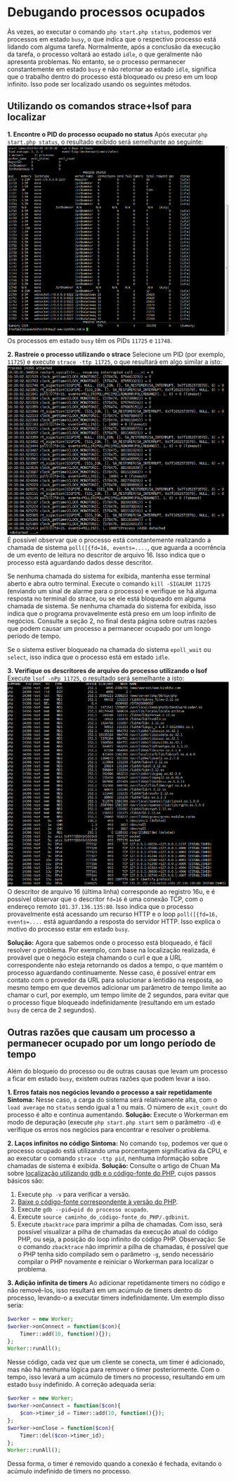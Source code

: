 # Debugando processos ocupados
Às vezes, ao executar o comando ```php start.php status```, podemos ver processos em estado ```busy```, o que indica que o respectivo processo está lidando com alguma tarefa. Normalmente, após a conclusão da execução da tarefa, o processo voltará ao estado ```idle```, o que geralmente não apresenta problemas. No entanto, se o processo permanecer constantemente em estado ```busy``` e não retornar ao estado ```idle```, significa que o trabalho dentro do processo está bloqueado ou preso em um loop infinito. Isso pode ser localizado usando os seguintes métodos.

## Utilizando os comandos strace+lsof para localizar

**1. Encontre o PID do processo ocupado no status**
Após executar ```php start.php status```, o resultado exibido será semelhante ao seguinte:
![](../images/d1903ed65ef2f3b0850e84ccbedc52aa.png)
Os processos em estado ```busy``` têm os PIDs ```11725``` e ```11748```.

**2. Rastreie o processo utilizando o strace**
Selecione um PID (por exemplo, ```11725```) e execute ```strace -ttp 11725```, o que resultará em algo similar a isto:
![](../images/7ce9f36da926f670949609dcdc593ab4.png)
É possível observar que o processo está constantemente realizando a chamada de sistema ```poll([{fd=16, events=....```, que aguarda a ocorrência de um evento de leitura no descritor de arquivo 16. Isso indica que o processo está aguardando dados desse descritor.

Se nenhuma chamada do sistema for exibida, mantenha esse terminal aberto e abra outro terminal. Execute o comando ```kill -SIGALRM 11725``` (enviando um sinal de alarme para o processo) e verifique se há alguma resposta no terminal do strace, ou se ele está bloqueado em alguma chamada de sistema. Se nenhuma chamada do sistema for exibida, isso indica que o programa provavelmente está preso em um loop infinito de negócios. Consulte a seção 2, no final desta página sobre outras razões que podem causar um processo a permanecer ocupado por um longo período de tempo.

Se o sistema estiver bloqueado na chamada do sistema ```epoll_wait``` ou ```select```, isso indica que o processo está em estado ```idle```.

**3. Verifique os descritores de arquivo do processo utilizando o lsof**
Execute ```lsof -nPp 11725```, o resultado será semelhante a isto:
![](../images/27bd629c3a1ac93f9f4b535d01df2ac1.png)
O descritor de arquivo 16 (última linha) corresponde ao registro 16u, e é possível observar que o descritor ```fd=16``` é uma conexão TCP, com o endereço remoto ```101.37.136.135:80```. Isso indica que o processo provavelmente está acessando um recurso HTTP e o loop ```poll([{fd=16, events=....``` está aguardando a resposta do servidor HTTP. Isso explica o motivo do processo estar em estado ```busy```.

**Solução:**
Agora que sabemos onde o processo está bloqueado, é fácil resolver o problema. Por exemplo, com base na localização realizada, é provável que o negócio esteja chamando o curl e que a URL correspondente não esteja retornando os dados a tempo, o que mantém o processo aguardando continuamente. Nesse caso, é possível entrar em contato com o provedor da URL para solucionar a lentidão na resposta, ao mesmo tempo em que devemos adicionar um parâmetro de tempo limite ao chamar o curl, por exemplo, um tempo limite de 2 segundos, para evitar que o processo fique bloqueado indefinidamente (resultando em um estado ```busy``` de cerca de 2 segundos).

## Outras razões que causam um processo a permanecer ocupado por um longo período de tempo
Além do bloqueio do processo ou de outras causas que levam um processo a ficar em estado ```busy```, existem outras razões que podem levar a isso.

**1. Erros fatais nos negócios levando o processo a sair repetidamente**
**Sintoma:** Nesse caso, a carga do sistema será relativamente alta, com o ```load average``` no ```status``` sendo igual a 1 ou mais. O número de ```exit_count``` do processo é alto e continua aumentando.
**Solução:** Execute o Workerman em modo de depuração (execute ```php start.php start``` sem o parâmetro ```-d```) e verifique os erros nos negócios para encontrar e resolver o problema.

**2. Laços infinitos no código**
**Sintoma:** No comando ```top```, podemos ver que o processo ocupado está utilizando uma porcentagem significativa da CPU, e ao executar o comando ```strace -ttp pid```, nenhuma informação sobre chamadas de sistema é exibida.
**Solução:** Consulte o artigo de Chuan Ma sobre [localização utilizando gdb e o código-fonte do PHP](https://www.laruence.com/2011/12/06/2381.html), cujos passos básicos são:
1. Execute ```php -v``` para verificar a versão.
2. [Baixe o código-fonte correspondente à versão do PHP](https://www.php.net/releases/).
3. Execute ```gdb --pid=pid do processo ocupado```.
4. Execute ```source caminho_do_código-fonte_do_PHP/.gdbinit```.
5. Execute ```zbacktrace``` para imprimir a pilha de chamadas.
Com isso, será possível visualizar a pilha de chamadas da execução atual do código PHP, ou seja, a posição do loop infinito do código PHP.
Observação: Se o comando ```zbacktrace``` não imprimir a pilha de chamadas, é possível que o PHP tenha sido compilado sem o parâmetro ```-g```, sendo necessário compilar o PHP novamente e reiniciar o Workerman para localizar o problema.

**3. Adição infinita de timers**
Ao adicionar repetidamente timers no código e não removê-los, isso resultará em um acúmulo de timers dentro do processo, levando-o a executar timers indefinidamente. Um exemplo disso seria:
```php
$worker = new Worker;
$worker->onConnect = function($con){
    Timer::add(10, function(){});
};
Worker::runAll();
```
Nesse código, cada vez que um cliente se conecta, um timer é adicionado, mas não há nenhuma lógica para remover o timer posteriormente. Com o tempo, isso levará a um acúmulo de timers no processo, resultando em um estado ```busy``` indefinido. A correção adequada seria:
```php
$worker = new Worker;
$worker->onConnect = function($con){
    $con->timer_id = Timer::add(10, function(){});
};
$worker->onClose = function($con){
    Timer::del($con->timer_id);
};
Worker::runAll();
```
Dessa forma, o timer é removido quando a conexão é fechada, evitando o acúmulo indefinido de timers no processo.
